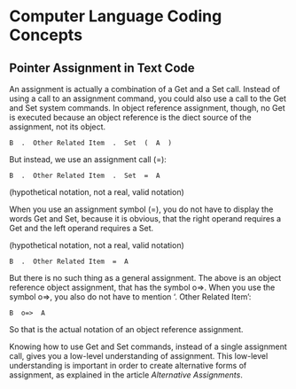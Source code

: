 ﻿Computer Language Coding Concepts
=================================

Pointer Assignment in Text Code
-------------------------------

An assignment is actually a combination of a Get and a Set call. Instead of using a call to an assignment command, you could also use a call to the Get and Set system commands. In object reference assignment, though, no Get is executed because an object reference is the diect source of the assignment, not its object.

```
B  .  Other Related Item  .  Set  (  A  )
```

But instead, we use an assignment call (=):

```
B  .  Other Related Item  .  Set  =  A
```

(hypothetical notation, not a real, valid notation)

When you use an assignment symbol (=), you do not have to display the words Get and Set, because it is obvious, that the right operand requires a Get and the left operand requires a Set.

(hypothetical notation, not a real, valid notation)

```
B  .  Other Related Item  =  A
```

But there is no such thing as a general assignment. The above is an object reference object assignment, that has the symbol o=>. When you use the symbol o=>, you also do not have to mention ‘.  Other Related Item’:

```
B  o=>  A
```

So that is the actual notation of an object reference assignment.

Knowing how to use Get and Set commands, instead of a single assignment call, gives you a low-level understanding of assignment. This low-level understanding is important in order to create alternative forms of assignment, as explained in the article *Alternative Assignments*.
